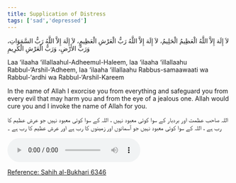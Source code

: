 ```yaml
---
title: Supplication of Distress
tags: ['sad','depressed']
---
```


<p class="amiri-regular text-3xl py-4 leading-[4.6rem]">لاَ إِلَهَ إِلاَّ اللَّهُ الْعَظِيمُ الْحَلِيمُ، لاَ إِلَهَ إِلاَّ اللَّهُ رَبُّ الْعَرْشِ الْعَظِيمِ، لاَ إِلَهَ إِلاَّ اللَّهُ رَبُّ السَّمَوَاتِ، وَرَبُّ الأَرْضِ، وَرَبُّ الْعَرْشِ الْكَرِيمِ</p>

<p class="text-[21px] py-4 leading-loose" style="direction:ltr;">Laa ‘ilaaha ‘illallaahul-Adheemul-Haleem,
laa ‘ilaaha ‘illallaahu Rabbul-‘Arshil-‘Adheem,
laa ‘ilaaha ‘illallaahu Rabbus-samaawaati wa Rabbul-‘ardhi wa Rabbul-‘Arshil-Kareem</p>

<p class="text-xl py-4 leading-loose" style="direction:ltr;">In the name of Allah I exorcise you from everything and safeguard you from every evil that may harm you and from the eye of a jealous one. Allah would cure you and I invoke the name of Allah for you.</p>

<p class="noto-nastaliq text-[18px] py-2 leading-[4rem]">اللہ صاحب عظمت اور بردبار کے سوا کوئی معبود نہیں ، اللہ کے سوا کوئی معبود نہیں جو عرش عظیم کا رب ہے ، اللہ کے سوا کوئی معبود نہیں جو آسمانوں اور زمینوں کا رب ہے اور عرش عظیم کا رب ہے ۔</p>

<div class="justify-between ltr:grid sm:flex my-6"><audio src="https://raw.githubusercontent.com/imrofayel/dua/master/audios/Supplication%20of%20Distress.mp3" controls></audio>

<a href="https://sunnah.com/bukhari:6346"><p class="text-[18px] py-4 leading-loose underline underline-offset-[10px] decoration-wavy transform hover:scale-[1.03] duration-500 ease-in-out" style="direction:ltr;">Reference: Sahih al-Bukhari 6346</p></a>

</div>